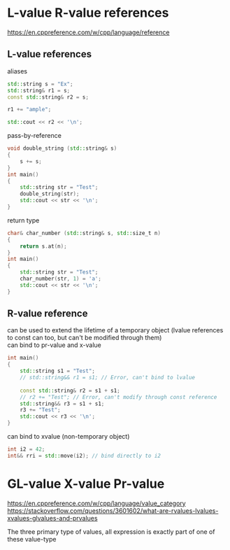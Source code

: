 # L-value R-value references
https://en.cppreference.com/w/cpp/language/reference
## L-value references
aliases
```c++
std::string s = "Ex";
std::string& r1 = s;
const std::string& r2 = s;

r1 += "ample";

std::cout << r2 << '\n';
```

pass-by-reference
```c++
void double_string (std::string& s)
{
	s += s;
}
int main()
{
	std::string str = "Test";
	double_string(str);
	std::cout << str << '\n';
}
```

return type
```c++
char& char_number (std::string& s, std::size_t n)
{
	return s.at(n);
}
int main()
{
	std::string str = "Test";
	char_number(str, 1) = 'a';
	std::cout << str << '\n';
}
```

## R-value reference
can be used to extend the lifetime of a temporary object (lvalue references to const can too, but can't be modified through them)  
can bind to pr-value and x-value
```c++
int main()
{
	std::string s1 = "Test";
	// std::string&& r1 = s1; // Error, can't bind to lvalue
	
	const std::string& r2 = s1 + s1;
	// r2 += "Test"; // Error, can't modify through const reference
	std::string&& r3 = s1 + s1;
	r3 += "Test";
	std::cout << r3 << '\n';
}
```
can bind to xvalue (non-temporary object)
```c++
int i2 = 42;
int&& rri = std::move(i2); // bind directly to i2
```


# GL-value X-value Pr-value
https://en.cppreference.com/w/cpp/language/value_category  
https://stackoverflow.com/questions/3601602/what-are-rvalues-lvalues-xvalues-glvalues-and-prvalues

The three primary type of values, all expression is exactly part of one of these value-type
